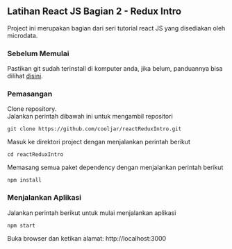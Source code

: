 ## Latihan React JS Bagian 2 - Redux Intro
Project ini merupakan bagian dari seri tutorial react JS yang disediakan oleh microdata.

### Sebelum Memulai
Pastikan git sudah terinstall di komputer anda, 
jika belum, panduannya bisa dilihat [disini](https://git-scm.com/book/en/v2/Getting-Started-Installing-Git).<br />

### Pemasangan
Clone repository.<br />
Jalankan perintah dibawah ini untuk mengambil repositori
```
git clone https://github.com/cooljar/reactReduxIntro.git
```

Masuk ke direktori project dengan menjalankan perintah berikut
```
cd reactReduxIntro
```

Memasang semua paket dependency dengan menjalankan perintah berikut
```
npm install
```

### Menjalankan Aplikasi
Jalankan perintah berikut untuk mulai menjalankan aplikasi
```
npm start
```
Buka browser dan ketikan alamat: http://localhost:3000




